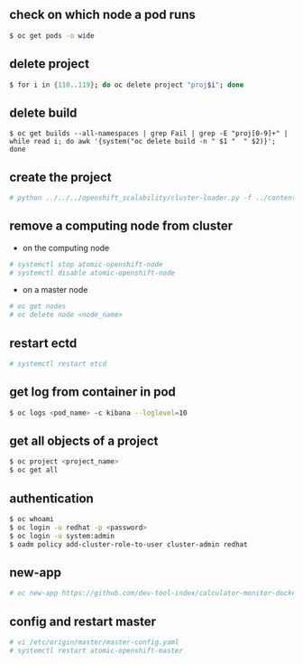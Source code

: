 

## check on which node a pod runs

```sh
$ oc get pods -o wide
```

## delete project

```sh
$ for i in {110..119}; do oc delete project "proj$i"; done
```

## delete build

```
$ oc get builds --all-namespaces | grep Fail | grep -E "proj[0-9]+" | while read i; do awk '{system("oc delete build -n " $1 "  " $2)}'; done
```

## create the project

```sh
# python ../../../openshift_scalability/cluster-loader.py -f ../content/conc_builds_nodejs.yaml
```

## remove a computing node from cluster

  - on the computing node

  ```sh
  # systemctl stop atomic-openshift-node
  # systemctl disable atomic-openshift-node
  ```

  - on a master node

  ```sh
  # oc get nodes
  # oc delete node <node_name>
  ```
## restart ectd

```sh
# systemctl restart etcd
```

## get log from container in pod

```sh
$ oc logs <pod_name> -c kibana --loglevel=10
```

## get all objects of a project

```sh
$ oc project <project_name>
$ oc get all
```

## authentication

```sh
$ oc whoami
$ oc login -u redhat -p <password>
$ oc login -u system:admin
$ oadm policy add-cluster-role-to-user cluster-admin redhat
```
## new-app

```sh
# oc new-app https://github.com/dev-tool-index/calculator-monitor-docker
```

## config and restart master

```sh
# vi /etc/origin/master/master-config.yaml
# systemctl restart atomic-openshift-master
```
